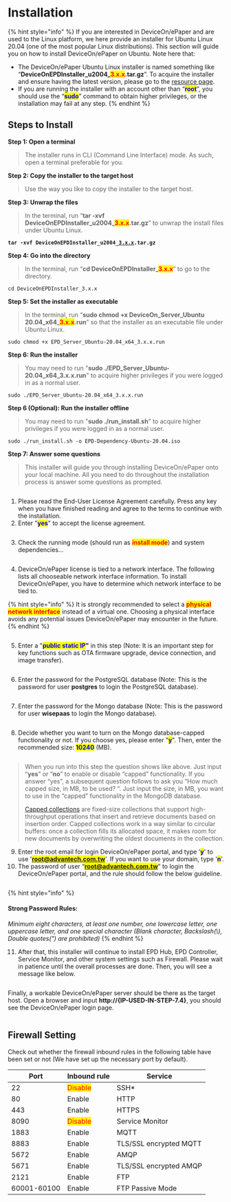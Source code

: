 # Installation

{% hint style="info" %}
If you are interested in DeviceOn/ePaper and are used to the Linux platform, we here provide an installer for Ubuntu Linux 20.04 (one of the most popular Linux distributions). This section will guide you on how to install DeviceOn/ePaper on Ubuntu. Note here that:

* The DeviceOn/ePaper Ubuntu Linux installer is named something like “**DeviceOnEPDInstaller\_u2004\_**<mark style="color:red;">**3.x.x**</mark>**.tar.gz**”. To acquire the installer and ensure having the latest version, please go to the [resource page](../../../#download).
* If you are running the installer with an account other than “<mark style="color:blue;">**root**</mark>”, you should use the “<mark style="color:blue;">**sudo**</mark>” command to obtain higher privileges, or the installation may fail at any step.
{% endhint %}

## Steps to Install

**Step 1: Open a terminal**

> The installer runs in CLI (Command Line Interface) mode. As such, open a terminal preferable for you.

**Step 2: Copy the installer to the target host**

> Use the way you like to copy the installer to the target host.

**Step 3: Unwrap the files**

> In the terminal, run “**tar -xvf DeviceOnEPDInstaller\_u2004\_**<mark style="color:red;">**3.x.x**</mark>**.tar.gz**” to unwrap the install files under Ubuntu Linux.

<pre><code><strong>tar -xvf DeviceOnEPDInstaller_u2004_<a data-footnote-ref href="#user-content-fn-1">3.x.x</a>.tar.gz
</strong></code></pre>

**Step 4: Go into the directory**&#x20;

> In the terminal, run “**cd DeviceOnEPDInstaller\_**<mark style="color:red;">**3.x.x**</mark>” to go to the directory.

```
cd DeviceOnEPDInstaller_3.x.x
```

**Step 5: Set the installer as executable**

> In the terminal, run “**sudo chmod +x DeviceOn\_Server\_Ubuntu 20.04\_x64\_**<mark style="color:red;">**3.x.x**</mark>**.run**” so that the installer as an executable file under Ubuntu Linux.

```
sudo chmod +x EPD_Server_Ubuntu-20.04_x64_3.x.x.run
```

**Step 6: Run the installer**

> You may need to run "**sudo ./EPD\_Server\_Ubuntu-20.04\_x64\_3.x.x.run**" to acquire higher privileges if you were logged in as a normal user.

```
sudo ./EPD_Server_Ubuntu-20.04_x64_3.x.x.run
```

**Step 6 (Optional): Run the installer offline**

> You may need to run "**sudo ./run\_install.sh**" to acquire higher privileges if you were logged in as a normal user.

```
sudo ./run_install.sh -o EPD-Dependency-Ubuntu-20.04.iso
```

**Step 7: Answer some questions**

> This installer will guide you through installing DeviceOn/ePaper onto your local machine. All you need to do throughout the installation process is answer some questions as prompted.

<figure><img src="../../../.gitbook/assets/image (225).png" alt=""><figcaption></figcaption></figure>

1. Please read the End-User License Agreement carefully. Press any key when you have finished reading and agree to the terms to continue with the installation.
2. Enter "<mark style="color:blue;">**yes**</mark>" to accept the license agreement.

<figure><img src="../../../.gitbook/assets/image (209).png" alt=""><figcaption></figcaption></figure>

3. Check the running mode  (should run as <mark style="color:red;">**install mode**</mark>) and system dependencies...&#x20;

<figure><img src="../../../.gitbook/assets/image (226).png" alt=""><figcaption></figcaption></figure>

4. DeviceOn/ePaper license is tied to a network interface. The following lists all chooseable network interface information. To install DeviceOn/ePaper, you have to determine which network interface to be tied to.

{% hint style="info" %}
It is strongly recommended to select a <mark style="color:red;">**physical network interface**</mark> instead of a virtual one. Choosing a physical interface avoids any potential issues DeviceOn/ePaper may encounter in the future.
{% endhint %}

<figure><img src="../../../.gitbook/assets/image (228).png" alt=""><figcaption></figcaption></figure>

5. Enter a "<mark style="color:blue;">**public static IP**</mark>**"** in this step (Note: It is an important step for key functions such as OTA firmware upgrade, device connection, and image transfer).

<figure><img src="../../../.gitbook/assets/image (230).png" alt=""><figcaption></figcaption></figure>

6. Enter the password for the PostgreSQL database (Note: This is the password for user **postgres** to login the PostgreSQL database).

<figure><img src="../../../.gitbook/assets/image (231).png" alt=""><figcaption></figcaption></figure>

7. Enter the password for the Mongo database (Note: This is the password for user **wisepaas** to login the Mongo database).&#x20;

<figure><img src="../../../.gitbook/assets/image (232).png" alt=""><figcaption></figcaption></figure>

8. Decide whether you want to turn on the Mongo database-capped functionality or not. If you choose yes, please enter "<mark style="color:blue;">**y**</mark>". Then, enter the recommended size: <mark style="color:blue;">**10240**</mark> (MB).

<figure><img src="../../../.gitbook/assets/image (233).png" alt=""><figcaption></figcaption></figure>

> When you run into this step the question shows like above. Just input “**yes**” or “**no**” to enable or disable “capped” functionality. If you answer “yes”, a subsequent question follows to ask you “How much capped size, in MB, to be used? “. Just input the size, in MB, you want to use in the “capped” functionality in the MongoDB database.
>
>
>
> [Capped collections](https://docs.mongodb.com/manual/reference/glossary/#term-capped-collection) are fixed-size collections that support high-throughput operations that insert and retrieve documents based on insertion order. Capped collections work in a way similar to circular buffers: once a collection fills its allocated space, it makes room for new documents by overwriting the oldest documents in the collection.

9. Enter the root email for login DeviceOn/ePaper portal, and type '<mark style="color:blue;">**y**</mark>' to use '<mark style="color:blue;">**root@advantech.com.tw**</mark>'. If you want to use your domain, type '<mark style="color:blue;">**n**</mark>'.
10. The password of user “<mark style="color:blue;">**root@advantech.com.tw**</mark>” to login the DeviceOn/ePaper portal, and the rule should follow the below guideline.

<figure><img src="../../../.gitbook/assets/image (234).png" alt=""><figcaption></figcaption></figure>

{% hint style="info" %}
#### Strong Password Rules:

_Minimum eight characters, at least one number, one lowercase letter, one uppercase letter, and one special character (Blank character, Backslash(\\), Double quotes(") are prohibited)_
{% endhint %}

11. After that, this installer will continue to install EPD Hub, EPD Controller, Service Monitor, and other system settings such as Firewall. Please wait in patience until the overall processes are done. Then, you will see a message like below.

<figure><img src="../../../.gitbook/assets/image (195).png" alt=""><figcaption></figcaption></figure>

Finally, a workable DeviceOn/ePaper server should be there as the target host. Open a browser and input **http://{IP-USED-IN-STEP-7.4}**, you should see the DeviceOn/ePaper login page.

<figure><img src="../../../.gitbook/assets/image (219).png" alt=""><figcaption></figcaption></figure>

## Firewall Setting

Check out whether the firewall inbound rules in the following table have been set or not (We have set up the necessary port by default).

| Port        | Inbound rule                            | Service                |
| ----------- | --------------------------------------- | ---------------------- |
| 22          | <mark style="color:red;">Disable</mark> | SSH\*                  |
| 80          | Enable                                  | HTTP                   |
| 443         | Enable                                  | HTTPS                  |
| 8090        | <mark style="color:red;">Disable</mark> | Service Monitor        |
| 1883        | Enable                                  | MQTT                   |
| 8883        | Enable                                  | TLS/SSL encrypted MQTT |
| 5672        | Enable                                  | AMQP                   |
| 5671        | Enable                                  | TLS/SSL encrypted AMQP |
| 2121        | Enable                                  | FTP                    |
| 60001-60100 | Enable                                  | FTP Passive Mode       |



[^1]: 
